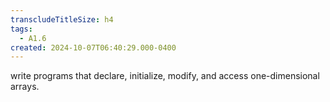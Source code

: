 ```yaml
---
transcludeTitleSize: h4
tags:
  - A1.6
created: 2024-10-07T06:40:29.000-0400
---
```

write programs that declare, initialize, modify, and access one-dimensional arrays.